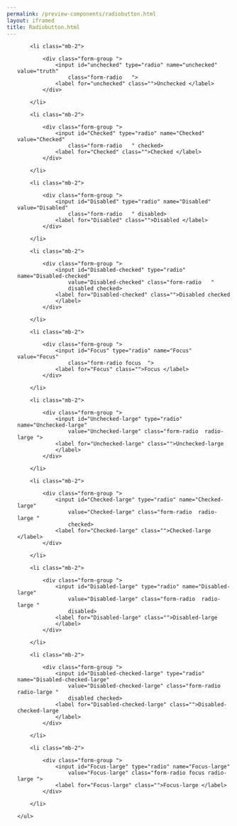 ```yaml
--- 
permalink: /preview-components/radiobutton.html
layout: iframed 
title: Radiobutton.html
---
```

<div class="container">
    <ul class="unstyled-list">

        <li class="mb-2">

            <div class="form-group ">
                <input id="unchecked" type="radio" name="unchecked" value="truth"
                    class="form-radio   ">
                <label for="unchecked" class="">Unchecked </label>
            </div>

        </li>

        <li class="mb-2">

            <div class="form-group ">
                <input id="Checked" type="radio" name="Checked" value="Checked"
                    class="form-radio   " checked>
                <label for="Checked" class="">Checked </label>
            </div>

        </li>

        <li class="mb-2">

            <div class="form-group ">
                <input id="Disabled" type="radio" name="Disabled" value="Disabled"
                    class="form-radio   " disabled>
                <label for="Disabled" class="">Disabled </label>
            </div>

        </li>

        <li class="mb-2">

            <div class="form-group ">
                <input id="Disabled-checked" type="radio" name="Disabled-checked"
                    value="Disabled-checked" class="form-radio   "
                    disabled checked>
                <label for="Disabled-checked" class="">Disabled checked
                </label>
            </div>

        </li>

        <li class="mb-2">

            <div class="form-group ">
                <input id="Focus" type="radio" name="Focus" value="Focus"
                    class="form-radio focus  ">
                <label for="Focus" class="">Focus </label>
            </div>

        </li>

        <li class="mb-2">

            <div class="form-group ">
                <input id="Unchecked-large" type="radio" name="Unchecked-large"
                    value="Unchecked-large" class="form-radio  radio-large ">
                <label for="Unchecked-large" class="">Unchecked-large
                </label>
            </div>

        </li>

        <li class="mb-2">

            <div class="form-group ">
                <input id="Checked-large" type="radio" name="Checked-large"
                    value="Checked-large" class="form-radio  radio-large "
                    checked>
                <label for="Checked-large" class="">Checked-large </label>
            </div>

        </li>

        <li class="mb-2">

            <div class="form-group ">
                <input id="Disabled-large" type="radio" name="Disabled-large"
                    value="Disabled-large" class="form-radio  radio-large "
                    disabled>
                <label for="Disabled-large" class="">Disabled-large
                </label>
            </div>

        </li>

        <li class="mb-2">

            <div class="form-group ">
                <input id="Disabled-checked-large" type="radio" name="Disabled-checked-large"
                    value="Disabled-checked-large" class="form-radio  radio-large "
                    disabled checked>
                <label for="Disabled-checked-large" class="">Disabled-checked-large
                </label>
            </div>

        </li>

        <li class="mb-2">

            <div class="form-group ">
                <input id="Focus-large" type="radio" name="Focus-large"
                    value="Focus-large" class="form-radio focus radio-large ">
                <label for="Focus-large" class="">Focus-large </label>
            </div>

        </li>

    </ul>
</div>